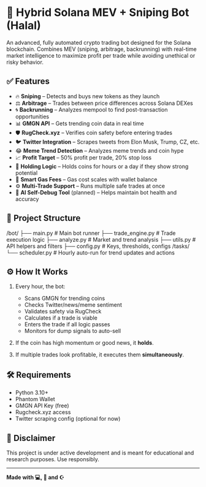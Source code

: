 # 🚀 Hybrid Solana MEV + Sniping Bot (Halal)

An advanced, fully automated crypto trading bot designed for the Solana blockchain. Combines MEV (sniping, arbitrage, backrunning) with real-time market intelligence to maximize profit per trade while avoiding unethical or risky behavior.

## ✅ Features

- 🔥 **Sniping** – Detects and buys new tokens as they launch
- ⚖️ **Arbitrage** – Trades between price differences across Solana DEXes
- 🌀 **Backrunning** – Analyzes mempool to find post-transaction opportunities
- 📊 **GMGN API** – Gets trending coin data in real time
- 🛡 **RugCheck.xyz** – Verifies coin safety before entering trades
- 🐦 **Twitter Integration** – Scrapes tweets from Elon Musk, Trump, CZ, etc.
- 😂 **Meme Trend Detection** – Analyzes meme trends and coin hype
- 📈 **Profit Target** – 50% profit per trade, 20% stop loss
- 🧠 **Holding Logic** – Holds coins for hours or a day if they show strong potential
- 💸 **Smart Gas Fees** – Gas cost scales with wallet balance
- ⚙️ **Multi-Trade Support** – Runs multiple safe trades at once
- 🧩 **AI Self-Debug Tool** (planned) – Helps maintain bot health and accuracy

## 📁 Project Structure

/bot/
├── main.py # Main bot runner
├── trade_engine.py # Trade execution logic
├── analyze.py # Market and trend analysis
├── utils.py # API helpers and filters
├── config.py # Keys, thresholds, configs
/tasks/
└── scheduler.py # Hourly auto-run for trend updates and actions

## ⚙️ How It Works

1. Every hour, the bot:
   - Scans GMGN for trending coins
   - Checks Twitter/news/meme sentiment
   - Validates safety via RugCheck
   - Calculates if a trade is viable
   - Enters the trade if all logic passes
   - Monitors for dump signals to auto-sell

2. If the coin has high momentum or good news, it **holds**.

3. If multiple trades look profitable, it executes them **simultaneously**.

## 🛠 Requirements

- Python 3.10+
- Phantom Wallet
- GMGN API Key (free)
- Rugcheck.xyz access
- Twitter scraping config (optional for now)

## 🚧 Disclaimer

This project is under active development and is meant for educational and research purposes. Use responsibly.

---

**Made with 💻, 🔁 and ☪️**


